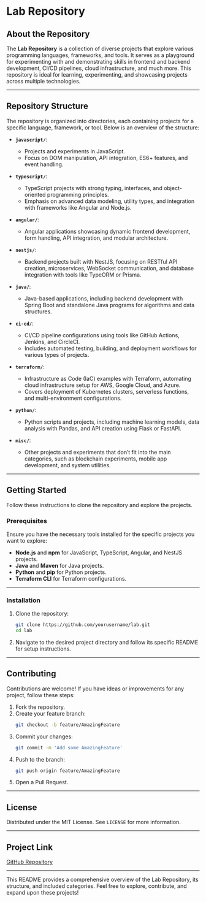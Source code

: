 # Lab Repository

## About the Repository

The **Lab Repository** is a collection of diverse projects that explore various programming languages, frameworks, and tools. It serves as a playground for experimenting with and demonstrating skills in frontend and backend development, CI/CD pipelines, cloud infrastructure, and much more. This repository is ideal for learning, experimenting, and showcasing projects across multiple technologies.

---

## Repository Structure

The repository is organized into directories, each containing projects for a specific language, framework, or tool. Below is an overview of the structure:

- **`javascript/`**:
  - Projects and experiments in JavaScript.
  - Focus on DOM manipulation, API integration, ES6+ features, and event handling.

- **`typescript/`**:
  - TypeScript projects with strong typing, interfaces, and object-oriented programming principles.
  - Emphasis on advanced data modeling, utility types, and integration with frameworks like Angular and Node.js.

- **`angular/`**:
  - Angular applications showcasing dynamic frontend development, form handling, API integration, and modular architecture.

- **`nestjs/`**:
  - Backend projects built with NestJS, focusing on RESTful API creation, microservices, WebSocket communication, and database integration with tools like TypeORM or Prisma.

- **`java/`**:
  - Java-based applications, including backend development with Spring Boot and standalone Java programs for algorithms and data structures.

- **`ci-cd/`**:
  - CI/CD pipeline configurations using tools like GitHub Actions, Jenkins, and CircleCI.
  - Includes automated testing, building, and deployment workflows for various types of projects.

- **`terraform/`**:
  - Infrastructure as Code (IaC) examples with Terraform, automating cloud infrastructure setup for AWS, Google Cloud, and Azure.
  - Covers deployment of Kubernetes clusters, serverless functions, and multi-environment configurations.

- **`python/`**:
  - Python scripts and projects, including machine learning models, data analysis with Pandas, and API creation using Flask or FastAPI.

- **`misc/`**:
  - Other projects and experiments that don’t fit into the main categories, such as blockchain experiments, mobile app development, and system utilities.

---

## Getting Started

Follow these instructions to clone the repository and explore the projects.

### Prerequisites

Ensure you have the necessary tools installed for the specific projects you want to explore:

- **Node.js** and **npm** for JavaScript, TypeScript, Angular, and NestJS projects.
- **Java** and **Maven** for Java projects.
- **Python** and **pip** for Python projects.
- **Terraform CLI** for Terraform configurations.

---

### Installation

1. Clone the repository:
   ```bash
   git clone https://github.com/yourusername/lab.git
   cd lab
   ```

2. Navigate to the desired project directory and follow its specific README for setup instructions.

---

## Contributing

Contributions are welcome! If you have ideas or improvements for any project, follow these steps:

1. Fork the repository.
2. Create your feature branch:
   ```bash
   git checkout -b feature/AmazingFeature
   ```
3. Commit your changes:
   ```bash
   git commit -m 'Add some AmazingFeature'
   ```
4. Push to the branch:
   ```bash
   git push origin feature/AmazingFeature
   ```
5. Open a Pull Request.

---

## License

Distributed under the MIT License. See `LICENSE` for more information.

---

## Project Link

[GitHub Repository](https://github.com/yourusername/lab)

---

This README provides a comprehensive overview of the Lab Repository, its structure, and included categories. Feel free to explore, contribute, and expand upon these projects!
